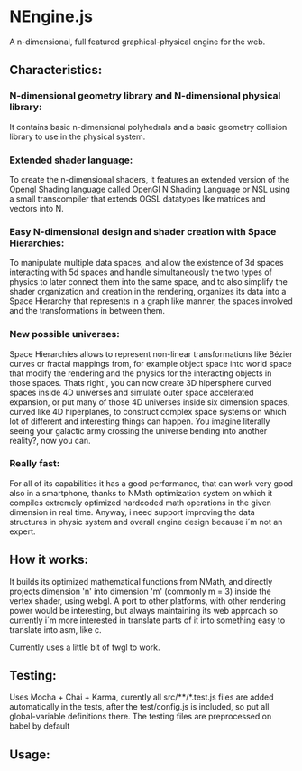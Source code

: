 # NEngine.js
A n-dimensional, full featured graphical-physical engine for the web.

## Characteristics:

### N-dimensional geometry library and N-dimensional physical library:
It contains basic n-dimensional polyhedrals and a basic geometry collision library to use in the physical system.

### Extended shader language:
To create the n-dimensional shaders, it features an extended version of the Opengl Shading language called OpenGl N Shading Language or NSL using a small transcompiler that extends OGSL datatypes like matrices and vectors into N.

### Easy N-dimensional design and shader creation with Space Hierarchies:
To manipulate multiple data spaces, and allow the existence of 3d spaces interacting with 5d spaces and handle simultaneously the two types of physics to later connect them into the same space, and to also simplify the shader organization and creation in the rendering, organizes its data into a Space Hierarchy that represents in a graph like manner, the spaces involved and the transformations in between them.

### New possible universes:
Space Hierarchies allows to represent non-linear transformations like Bézier curves or fractal mappings from, for example object space into world space that modify the rendering and the physics for the interacting objects in those spaces. Thats right!, you can now create 3D hipersphere curved spaces inside 4D universes and simulate outer space accelerated expansion, or put many of those 4D universes inside six dimension spaces, curved like 4D hiperplanes, to construct complex space systems on which lot of different and interesting things can happen. You imagine literally seeing your galactic army crossing the universe bending into another reality?, now you can.

### Really fast:
For all of its capabilities it has a good performance, that can work very good also in a smartphone, thanks to NMath optimization system on which it compiles extremely optimized hardcoded math operations in the given dimension in real time. Anyway, i need support improving the data structures in physic system and overall engine design because i´m not an expert.

## How it works:

It builds its optimized mathematical functions from NMath, and directly projects dimension 'n' into dimension 'm' (commonly m = 3)  inside the vertex shader, using webgl. A port to other platforms, with other rendering power would be interesting, but always maintaining its web approach so currently i´m more interested in translate parts of it into something easy to translate into asm, like c.

Currently uses a little bit of twgl to work.

## Testing:
Uses Mocha + Chai + Karma, curently all src/**/*.test.js files are added automatically in the tests, after the test/config.js is included, so put all global-variable definitions there. The testing files are preprocessed on babel by default

## Usage:
